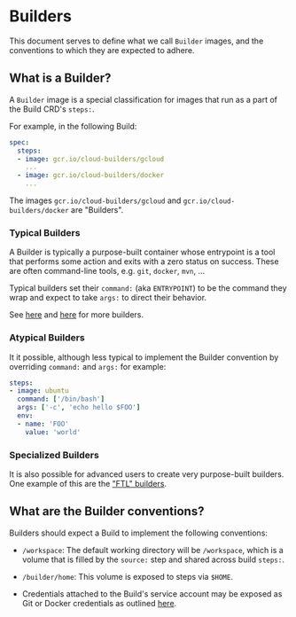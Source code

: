 # Builders

This document serves to define what we call `Builder` images, and the
conventions to which they are expected to adhere.

## What is a Builder?

A `Builder` image is a special classification for images that run as a part of
the Build CRD's `steps:`.

For example, in the following Build:

```yaml
spec:
  steps:
  - image: gcr.io/cloud-builders/gcloud
    ...
  - image: gcr.io/cloud-builders/docker
    ...
```

The images `gcr.io/cloud-builders/gcloud` and `gcr.io/cloud-builders/docker` are
"Builders".

### Typical Builders

A Builder is typically a purpose-built container whose entrypoint is a tool that
performs some action and exits with a zero status on success.  These are often
command-line tools, e.g. `git`, `docker`, `mvn`, ...

Typical builders set their `command:` (aka `ENTRYPOINT`) to be the command they
wrap and expect to take `args:` to direct their behavior.

See [here](https://github.com/googlecloudplatform/cloud-builders) and
[here](https://github.com/googlecloudplatform/cloud-builders-community) for more
builders.

### Atypical Builders

It it possible, although less typical to implement the Builder convention by
overriding `command:` and `args:` for example:

```yaml
steps:
- image: ubuntu
  command: ['/bin/bash']
  args: ['-c', 'echo hello $FOO']
  env:
  - name: 'FOO'
    value: 'world'
```

### Specialized Builders

It is also possible for advanced users to create very purpose-built builders.
One example of this are the ["FTL" builders](
https://github.com/GoogleCloudPlatform/runtimes-common/tree/master/ftl#ftl).


## What are the Builder conventions?

Builders should expect a Build to implement the following conventions:
 * `/workspace`: The default working directory will be `/workspace`, which is
 a volume that is filled by the `source:` step and shared across build `steps:`.

 * `/builder/home`: This volume is exposed to steps via `$HOME`.

 * Credentials attached to the Build's service account may be exposed as Git or
 Docker credentials as outlined [here](./auth.md).
